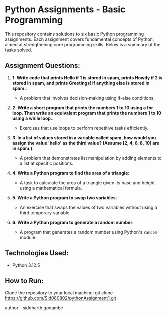 # Python Assignments - Basic Programming

This repository contains solutions to six basic Python programming assignments. Each assignment covers fundamental concepts of Python, aimed at strengthening core programming skills. Below is a summary of the tasks solved.

## Assignment Questions:
1. **1. Write code that prints Hello if 1 is stored in spam, prints Howdy if 2 is stored in spam, and prints Greetings! if anything else is stored in spam.**: 
   - A problem that involves decision-making using if-else conditions.
   
2. **2. Write a short program that prints the numbers 1 to 10 using a for loop. Then write an equivalent program that prints the numbers 1 to 10 using a while loop.**:
   - Exercises that use loops to perform repetitive tasks efficiently.
   
3. **3. In a list of values stored in a variable called spam, how would you assign the value 'hello' as the third value? (Assume [2, 4, 6, 8, 10] are in spam.)**: 
   - A problem that demonstrates list manipulation by adding elements to a list at specific positions.
   
4. **4. Write a Python program to find the area of a triangle**:
   - A task to calculate the area of a triangle given its base and height using a mathematical formula.
   
5. **5. Write a Python program to swap two variables**: 
   - An exercise that swaps the values of two variables without using a third temporary variable.
   
6. **6. Write a Python program to generate a random number**: 
   - A program that generates a random number using Python's `random` module.

## Technologies Used:
- Python 3.12.5

## How to Run:
 Clone the repository to your local machine:
   git clone https://github.com/Sid080802/pythonAssignment1.git


author - siddharth godambe

   
